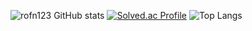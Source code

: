 ![rofn123 GitHub stats](https://github-readme-stats.vercel.app/api?username=rofn123&show_icons=true&theme=cobalt)
[![Solved.ac Profile](http://mazassumnida.wtf/api/generate_badge?boj=rofn123)](https://solved.ac/rofn123)
![Top Langs](https://github-readme-stats.vercel.app/api/top-langs/?username=rofn123&layout=compact&theme=dark)
